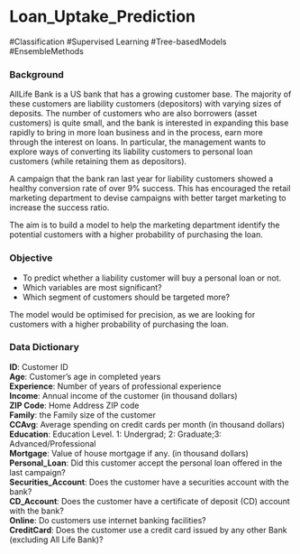 # Loan_Uptake_Prediction
#Classification #Supervised Learning #Tree-basedModels #EnsembleMethods

### Background
AllLife Bank is a US bank that has a growing customer base. The majority of these customers are liability customers (depositors) with varying sizes of deposits. 
The number of customers who are also borrowers (asset customers) is quite small, and the bank is interested in expanding this base rapidly to bring in more loan 
business and in the process, earn more through the interest on loans. In particular, the management wants to explore ways of converting its liability customers 
to personal loan customers (while retaining them as depositors).  

A campaign that the bank ran last year for liability customers showed a healthy conversion rate of over 9% success. This has encouraged the retail marketing department 
to devise campaigns with better target marketing to increase the success ratio.  

The aim is to build a model to help the marketing department identify the potential customers with a higher probability of purchasing the loan.

### Objective
- To predict whether a liability customer will buy a personal loan or not.
- Which variables are most significant?
- Which segment of customers should be targeted more?  

The model would be optimised for precision, as we are looking for customers with a higher probability of purchasing the loan.

### Data Dictionary

**ID**: Customer ID  
**Age**: Customer’s age in completed years  
**Experience**: Number of years of professional experience  
**Income**: Annual income of the customer (in thousand dollars)  
**ZIP Code**: Home Address ZIP code  
**Family**: the Family size of the customer  
**CCAvg**: Average spending on credit cards per month (in thousand dollars)  
**Education**: Education Level. 1: Undergrad; 2: Graduate;3: Advanced/Professional  
**Mortgage**: Value of house mortgage if any. (in thousand dollars)  
**Personal_Loan**: Did this customer accept the personal loan offered in the last campaign?  
**Securities_Account**: Does the customer have a securities account with the bank?  
**CD_Account**: Does the customer have a certificate of deposit (CD) account with the bank?  
**Online**: Do customers use internet banking facilities?  
**CreditCard**: Does the customer use a credit card issued by any other Bank (excluding All Life Bank)?
